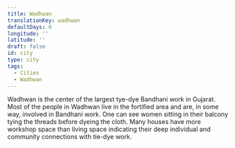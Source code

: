 ```yaml
---
title: Wadhwan
translationKey: wadhwan
defaultDays: 0
longitude: ''
latitude: ''
draft: false
id: city
type: city
tags:
  - Cities
  - Wadhwan
---
```

Wadhwan is the center of the largest tye-dye Bandhani work in Gujarat. Most of the people in Wadhwan live in the fortified area and are, in some way, involved in Bandhani work. One can see women sitting in their balcony tying the threads before dyeing the cloth. Many houses have more workshop space than living space indicating their deep individual and community connections with tie-dye work.